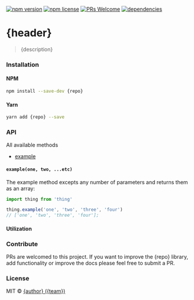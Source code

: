 [![npm version](https://img.shields.io/npm/v/vuejs-form.svg?style=flat-square)](http://badge.fury.io/js/{repo})
[![npm license](https://img.shields.io/npm/l/vuejs-form.svg?style=flat-square)](http://badge.fury.io/js/{repo})
[![PRs Welcome](https://img.shields.io/badge/PRs-welcome-brightgreen.svg?style=flat-square)](http://makeapullrequest.com)
[![dependencies](https://img.shields.io/badge/dependencies-none-brightgreen.svg?style=flat-square)](https://github.com/{user}/{repo}/blob/master/package.json)


# {header}

> {description}


### Installation

#### NPM

```bash
npm install --save-dev {repo}
```

#### Yarn

```bash
yarn add {repo} --save
```


### API

All available methods

- [example](#example)

#### `example(one, two, ...etc)`

The example method excepts any number of parameters and returns them as an array:

```js
import thing from 'thing'

thing.example('one', 'two', 'three', 'four')
// ['one', 'two', 'three', 'four'];
```

#### Utilization







### Contribute

PRs are welcomed to this project.
If you want to improve the {repo} library, add
functionality or improve the docs please feel free to submit a PR.


### License

MIT © [{author} ({team})]({docs})
